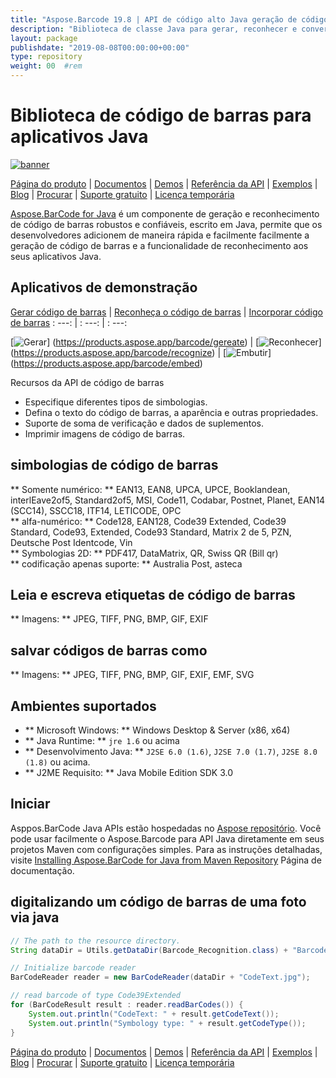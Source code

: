 ```yaml
---
title: "Aspose.Barcode 19.8 | API de código alto Java geração de código de barras" 
description: "Biblioteca de classe Java para gerar, reconhecer e converter códigos de barras. Suporta simbologias numéricas, alfa-numéricas e 2D de código de barras. Personalize códigos de barras no seu aplicativo Java." 
layout: package
publishdate: "2019-08-08T00:00:00+00:00"
type: repository
weight: 00	#rem
---
```


# Biblioteca de código de barras para aplicativos Java
[![banner](../aspose_barcode-for-java-banner.png)](./)

[Página do produto](https://products.aspose.com/barcode/java) | [Documentos](https://docs.aspose.com/barcode/java/) | [Demos](https://products.aspose.app/barcode/family) | [Referência da API](https://apireference.aspose.com/barcode/java) | [Exemplos](https://github.com/aspose-barcode/Aspose.BarCode-for-Java) | [Blog](https://blog.aspose.com/category/barcode/) | [Procurar](https://search.aspose.com/) | [Suporte gratuito](https://forum.aspose.com/c/barcode) | [Licença temporária](https://purchase.aspose.com/temporary-license)

[Aspose.BarCode for Java](https://products.aspose.com/barcode/java) é um componente de geração e reconhecimento de código de barras robustos e confiáveis, escrito em Java, permite que os desenvolvedores adicionem de maneira rápida e facilmente facilmente a geração de código de barras e a funcionalidade de reconhecimento aos seus aplicativos Java.

## Aplicativos de demonstração

[Gerar código de barras](https://products.aspose.app/barcode/generate) | [Reconheça o código de barras](https://products.aspose.app/barcode/recognize) | [Incorporar código de barras](https://products.aspose.app/barcode/embed)
: ---: | : ---: | : ---:

[![Gerar](https://products.aspose.app/barcode/generate/img/aspose_generate-app-48.png)] (https://products.aspose.app/barcode/gereate) | [![Reconhecer](https://products.aspose.app/barcode/recognize/img/aspose_recognize-app-48.png)] (https://products.aspose.app/barcode/recognize) | [![Embutir](https://products.aspose.app/barcode/embed/img/aspose_embed-app-48.png)] (https://products.aspose.app/barcode/embed)

Recursos da API de código de barras
- Especifique diferentes tipos de simbologias.
- Defina o texto do código de barras, a aparência e outras propriedades.
- Suporte de soma de verificação e dados de suplementos.
- Imprimir imagens de código de barras.

## simbologias de código de barras
** Somente numérico: ** EAN13, EAN8, UPCA, UPCE, Booklandean, interlEave2of5, Standard2of5, MSI, Code11, Codabar, Postnet, Planet, EAN14 (SCC14), SSCC18, ITF14, LETICODE, OPC \
** alfa-numérico: ** Code128, EAN128, Code39 Extended, Code39 Standard, Code93, Extended, Code93 Standard, Matrix 2 de 5, PZN, Deutsche Post Identcode, Vin \
** Symbologias 2D: ** PDF417, DataMatrix, QR, Swiss QR (Bill qr) \
** codificação apenas suporte: ** Australia Post, asteca

## Leia e escreva etiquetas de código de barras
** Imagens: ** JPEG, TIFF, PNG, BMP, GIF, EXIF

## salvar códigos de barras como
** Imagens: ** JPEG, TIFF, PNG, BMP, GIF, EXIF, EMF, SVG

## Ambientes suportados
- ** Microsoft Windows: ** Windows Desktop & Server (x86, x64)
- ** Java Runtime: ** `jre 1.6` ou acima
- ** Desenvolvimento Java: ** `J2SE 6.0 (1.6)`, `J2SE 7.0 (1.7)`, `J2SE 8.0 (1.8)` ou acima.
- ** J2ME Requisito: ** Java Mobile Edition SDK 3.0

## Iniciar

Asppos.BarCode Java APIs estão hospedadas no [Aspose repositório](https://repository.aspose.com/barcode/). Você pode usar facilmente o Aspose.Barcode para API Java diretamente em seus projetos Maven com configurações simples. Para as instruções detalhadas, visite [Installing Aspose.BarCode for Java from Maven Repository](https://docs.aspose.com/barcode/java/installation/) Página de documentação.

## digitalizando um código de barras de uma foto via java

```java
// The path to the resource directory.
String dataDir = Utils.getDataDir(Barcode_Recognition.class) + "BarcodeReader/basic_features/";

// Initialize barcode reader
BarCodeReader reader = new BarCodeReader(dataDir + "CodeText.jpg");

// read barcode of type Code39Extended
for (BarCodeResult result : reader.readBarCodes()) {
    System.out.println("CodeText: " + result.getCodeText());
    System.out.println("Symbology type: " + result.getCodeType());
}
```

[Página do produto](https://products.aspose.com/barcode/java) | [Documentos](https://docs.aspose.com/barcode/java/) | [Demos](https://products.aspose.app/barcode/family) | [Referência da API](https://apireference.aspose.com/barcode/java) | [Exemplos](https://github.com/aspose-barcode/Aspose.BarCode-for-Java) | [Blog](https://blog.aspose.com/category/barcode/) | [Procurar](https://search.aspose.com/) | [Suporte gratuito](https://forum.aspose.com/c/barcode) | [Licença temporária](https://purchase.aspose.com/temporary-license)
